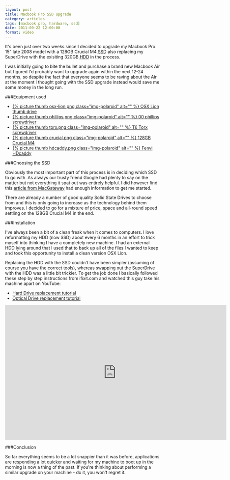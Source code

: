 ```yaml
---
layout: post
title: Macbook Pro SSD upgrade
category: articles
tags: [macbook pro, hardware, ssd]
date: 2011-09-22 12:00:00
format: video
---
```


It's been just over two weeks since I decided to upgrade my Macbook Pro 15" late 2008 model with a 128GB Crucial M4 <abbr title="Solid State Drive">SSD</abbr> also replacing my SuperDrive with the exisiting 320GB <abbr title="Hard Disc Drive">HDD</abbr> in the process.

I was initially going to bite the bullet and purchase a brand new Macbook Air but figured I'd probably want to upgrade again within the next 12-24 months, so despite the fact that everyone seems to be raving about the Air at the moment I thought going with the SSD upgrade instead would save me some money in the long run.

###Equipment used

<ul class="list-unstyled list-equipment two-up">
  <li class="lion-osx">
    <a class="btn" href="http://store.apple.com/uk/product/MD256Z/A">
      {% picture thumb osx-lion.png class="img-polaroid" alt="" %}
      OSX Lion thumb drive
    </a>
  </li>
  <li class="phillips">
    <a class="btn" href="http://www.crucial.com/uk/store/partspecs.aspx?imodule=CTSCRDRVRPH0">
      {% picture thumb phillips.png class="img-polaroid" alt="" %}
      00 phillips screwdriver
    </a>
  </li>
  <li class="torx">
    <a class="btn" href="http://www.amazon.co.uk/Silverline-277858-T6-Trx-Screwdriver/dp/B000LFXBIC/ref=sr_1_1?ie=UTF8&qid=1315568888&sr=8-1">
      {% picture thumb torx.png class="img-polaroid" alt="" %}
      T6 Torx screwdriver
    </a>
  </li>
  <li class="crucial">
    <a class="btn" href="http://www.crucial.com/uk/store/partspecs.aspx?IMODULE=CT128M4SSD2">
      {% picture thumb crucial.png class="img-polaroid" alt="" %}
      128GB Crucial M4
    </a>
  </li>
  <li class="hdcaddy">
    <a class="btn" href="http://hdcaddy.com/product.php?id_product=10">
      {% picture thumb hdcaddy.png class="img-polaroid" alt="" %}
      Fenvi HDcaddy
    </a>
  </li>
</ul>

###Choosing the SSD

Obviously the most important part of this process is in deciding which SSD to go with. As always our trusty friend Google had plenty to say on the matter but not everything it spat out was entirely helpful. I did however find this [article from MacGateway](http://macgateway.com/reviews/best-ssd-upgrades-for-the-macbook-pro/) had enough information to get me started.

There are already a number of good quality Solid State Drives to choose from and this is only going to increase as the technology behind them improves. I decided to go for a mixture of price, space and all-round speed settling on the 128GB Crucial M4 in the end.

###Installation

I've always been a bit of a clean freak when it comes to computers. I love reformatting my HDD (now SSD) about every 6 months in an effort to trick myself into thinking I have a completely new machine. I had an external HDD lying around that I used that to back up all of the files I wanted to keep and took this opportunity to install a clean version OSX Lion.

Replacing the HDD with the SSD couldn't have been simpler (assuming of course you have the correct tools), whereas swapping out the SuperDrive with the HDD was a little bit trickier. To get the job done I basically followed these step by step instructions from ifixit.com and watched this guy take his machine apart on YouTube:

+ [Hard Drive replacement tutorial](http://www.ifixit.com/Guide/MacBook-Pro-15-Inch-Unibody-Late-2008-and-Early-2009-Hard-Drive-Replacement/841/1)
+ [Optical Drive replacement tutorial](http://www.ifixit.com/Guide/MacBook-Pro-15-Inch-Unibody-Late-2008-and-Early-2009-Optical-Drive-Replacement/826/1)

<iframe class="iframe-polaroid" width="720" height="440" src="http://www.youtube.com/embed/iv91m2z6DPY" frameborder="0" allowfullscreen></iframe>

###Conclusion

So far everything seems to be a lot snappier than it was before, applications are responding a lot quicker and waiting for my machine to boot up in the morning is now a thing of the past. If you're thinking about performing a similar upgrade on your machine - do it, you won't regret it.
